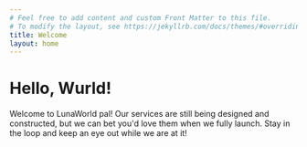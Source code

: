 ```yaml
---
# Feel free to add content and custom Front Matter to this file.
# To modify the layout, see https://jekyllrb.com/docs/themes/#overriding-theme-defaults
title: Welcome
layout: home
---
```


# Hello, Wurld!

Welcome to LunaWorld pal! Our services are still being designed
and constructed, but we can bet you'd love them when we fully launch.
Stay in the loop and keep an eye out while we are at it!
